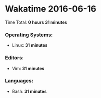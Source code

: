 # Wakatime 2016-06-16

Time Total: **0 hours 31 minutes**

### Operating Systems:
- Linux: **31 minutes** 

### Editors:
- Vim: **31 minutes** 

### Languages:
- Bash: **31 minutes** 

